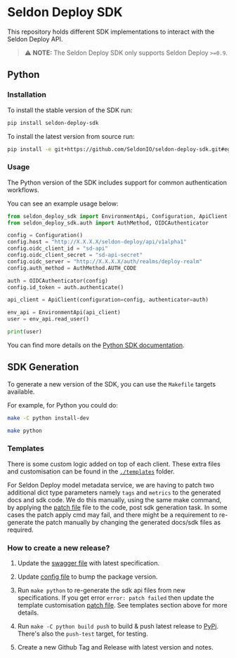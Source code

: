 # Seldon Deploy SDK

This repository holds different SDK implementations to interact with the Seldon
Deploy API.

> :warning: **NOTE:** The Seldon Deploy SDK only supports Seldon Deploy `>=0.9`.

## Python

### Installation

To install the stable version of the SDK run:

```bash
pip install seldon-deploy-sdk
```

To install the latest version from source run:

```bash
pip install -e git+https://github.com/SeldonIO/seldon-deploy-sdk.git#egg=seldon-deploy-sdk\&subdirectory=python
```

### Usage

The Python version of the SDK includes support for common authentication workflows.

You can see an example usage below:

```python
from seldon_deploy_sdk import EnvironmentApi, Configuration, ApiClient
from seldon_deploy_sdk.auth import AuthMethod, OIDCAuthenticator

config = Configuration()
config.host = "http://X.X.X.X/seldon-deploy/api/v1alpha1"
config.oidc_client_id = "sd-api"
config.oidc_client_secret = "sd-api-secret"
config.oidc_server = "http://X.X.X.X/auth/realms/deploy-realm"
config.auth_method = AuthMethod.AUTH_CODE

auth = OIDCAuthenticator(config)
config.id_token = auth.authenticate()

api_client = ApiClient(configuration=config, authenticator=auth)

env_api = EnvironmentApi(api_client)
user = env_api.read_user()

print(user)
```

You can find more details on the [Python SDK
documentation](./python/README.md).

## SDK Generation

To generate a new version of the SDK, you can use the `Makefile` targets
available.

For example, for Python you could do:

```bash
make -C python install-dev

make python
```

### Templates

There is some custom logic added on top of each client.
These extra files and customisation can be found in the
[`./templates`](./templates) folder.

For Seldon Deploy model metadata service, we are having to patch two additional dict type parameters namely `tags` and `metrics` to the generated docs and sdk code. We do this manually, using the same make command, by applying the [patch file](./templates/python/metadata_tags_metrics.patch) file to the code, post sdk generation task. In some cases the patch apply cmd may fail, and there might be a requirement to re-generate the patch manually by changing the generated docs/sdk files as required.

### How to create a new release?

1. Update the [swagger file](./swagger-v1alpha1.yml) with latest specification.
2. Update [config file](./config/python.json) to bump the package version.
3. Run `make python` to re-generate the sdk api files from new specifications. If you get error `error: patch failed` then update the template customisation [patch file](./templates/python/metadata_tags_metrics.patch). See templates section above for more details.

4. Run `make -C python build push` to build & push latest release to [PyPi](https://pypi.org/project/seldon-deploy-sdk/). There's also the `push-test` target, for testing.
5. Create a new Github Tag and Release with latest version and notes.
